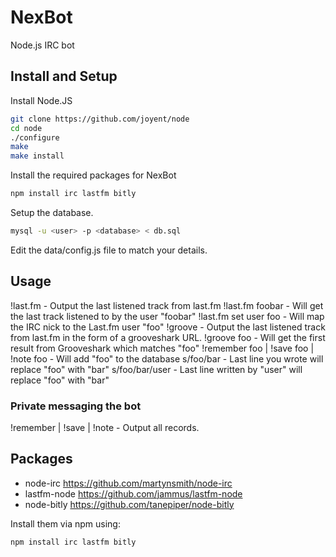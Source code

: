 NexBot
======

Node.js IRC bot

## Install and Setup

Install Node.JS
```bash
git clone https://github.com/joyent/node
cd node
./configure
make
make install
```

Install the required packages for NexBot
```bash
npm install irc lastfm bitly
```

Setup the database.
```bash
mysql -u <user> -p <database> < db.sql
```

Edit the data/config.js file to match your details.


## Usage
!last.fm - Output the last listened track from last.fm
!last.fm foobar - Will get the last track listened to by the user "foobar"
!last.fm set user foo - Will map the IRC nick to the Last.fm user "foo"
!groove - Output the last listened track from last.fm in the form of a grooveshark URL.
!groove foo - Will get the first result from Grooveshark which matches "foo"
!remember foo | !save foo | !note foo - Will add "foo" to the database
s/foo/bar - Last line you wrote will replace "foo" with "bar"
s/foo/bar/user - Last line written by "user" will replace "foo" with "bar"

### Private messaging the bot
!remember | !save | !note - Output all records.

Packages
---------
* node-irc https://github.com/martynsmith/node-irc
* lastfm-node https://github.com/jammus/lastfm-node
* node-bitly https://github.com/tanepiper/node-bitly

Install them via npm using:
```bash
npm install irc lastfm bitly
```
